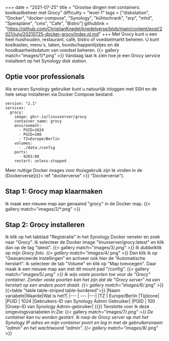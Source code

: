 +++
date = "2021-07-25"
title = "Grootse dingen met containers: koelkastbeheer met Grocy"
difficulty = "level-1"
tags = ["diskstation", "Docker", "docker-compose", "Synology", "kühlschrank", "erp", "mhd", "Speispläne", "cms", "Cafe", "Bistro"]
githublink = "https://github.com/ChristianKnedel/knedelverse/blob/main/content/post/2021/july/20210725-docker-grocy/index.nl.md"
+++
Met Grocy kunt u een heel huishouden, restaurant, café, bistro of voedselmarkt beheren. U kunt koelkasten, menu's, taken, boodschappenlijstjes en de houdbaarheidsdatum van voedsel beheren.
{{< gallery match="images/1/*.png" >}}
Vandaag laat ik zien hoe je een Grocy service installeert op het Synology disk station.
## Optie voor professionals
Als ervaren Synology gebruiker kunt u natuurlijk inloggen met SSH en de hele setup installeren via Docker Compose bestand.
```
version: "2.1"
services:
  grocy:
    image: ghcr.io/linuxserver/grocy
    container_name: grocy
    environment:
      - PUID=1024
      - PGID=100
      - TZ=Europe/Berlin
    volumes:
      - ./data:/config
    ports:
      - 9283:80
    restart: unless-stopped

```
Meer nuttige Docker images voor thuisgebruik zijn te vinden in de [Dockerverse]({{< ref "dockerverse" >}} "Dockerverse").
## Stap 1: Grocy map klaarmaken
Ik maak een nieuwe map aan genaamd "grocy" in de Docker map.
{{< gallery match="images/2/*.png" >}}

## Stap 2: Grocy installeren
Ik klik op het tabblad "Registratie" in het Synology Docker venster en zoek naar "Grocy". Ik selecteer de Docker image "linuxserver/grocy:latest" en klik dan op de tag "latest".
{{< gallery match="images/3/*.png" >}}
Ik dubbelklik op mijn Grocy foto.
{{< gallery match="images/4/*.png" >}}
Dan klik ik op "Geavanceerde instellingen" en activeer ook hier de "Automatische herstart". Ik selecteer de tab "Volume" en klik op "Map toevoegen". Daar maak ik een nieuwe map aan met dit mount pad "/config".
{{< gallery match="images/5/*.png" >}}
Ik wijs vaste poorten toe voor de "Grocy" container. Zonder vaste poorten kan het zijn dat de "Grocy server" na een herstart op een andere poort draait.
{{< gallery match="images/6/*.png" >}}
{{<table "table table-striped table-bordered">}}
|Naam variabele|Waarde|Wat is het?|
|--- | --- |---|
|TZ | Europe/Berlin |Tijdzone|
|PUID | 1024 |Gebruikers-ID van Synology Admin Gebruiker|
|PGID |	100 |Groep-ID van Synology Admin-gebruiker|
{{</table>}}
Tenslotte voer ik deze omgevingsvariabelen in:Zie:
{{< gallery match="images/7/*.png" >}}
De container kan nu worden gestart. Ik roep de Grocy server op met het Synology IP adres en mijn container poort en log in met de gebruikersnaam "admin" en het wachtwoord "admin".
{{< gallery match="images/8/*.png" >}}

